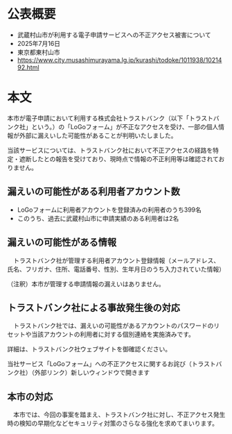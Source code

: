 # 公表概要
- 武蔵村山市が利用する電子申請サービスへの不正アクセス被害について
- 2025年7月16日
- 東京都東村山市
- https://www.city.musashimurayama.lg.jp/kurashi/todoke/1011938/1021492.html

# 本文
本市が電子申請において利用する株式会社トラストバンク（以下「トラストバンク社」という。）の「LoGoフォーム」が不正なアクセスを受け、一部の個人情報が外部に漏えいした可能性があることが判明いたしました。

 当該サービスについては、トラストバンク社において不正アクセスの経路を特定・遮断したとの報告を受けており、現時点で情報の不正利用等は確認されておりません。

## 漏えいの可能性がある利用者アカウント数
- LoGoフォームに利用者アカウントを登録済みの利用者のうち399名
- このうち、過去に武蔵村山市に申請実績のある利用者は2名

## 漏えいの可能性がある情報
　トラストバンク社が管理する利用者アカウント登録情報（メールアドレス、氏名、フリガナ、住所、電話番号、性別、生年月日のうち入力されていた情報）

 （注釈）本市が管理する申請情報の漏えいはありません。

## トラストバンク社による事故発生後の対応
　トラストバンク社では、漏えいの可能性があるアカウントのパスワードのリセットや当該アカウントの利用者に対する個別連絡を実施済みです。

 詳細は、トラストバンク社ウェブサイトを御確認ください。

当社サービス「LoGoフォーム」への不正アクセスに関するお詫び（トラストバンク社）（外部リンク）新しいウィンドウで開きます

## 本市の対応
　本市では、今回の事案を踏まえ、トラストバンク社に対し、不正アクセス発生時の検知の早期化などセキュリティ対策のさらなる強化を求めてまいります。
